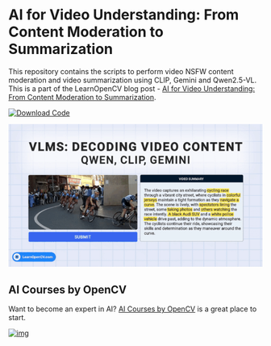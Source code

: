 # AI for Video Understanding: From Content Moderation to Summarization

This repository contains the scripts to perform video NSFW content moderation and video summarization using CLIP, Gemini and Qwen2.5-VL. This is a part of the LearnOpenCV blog post - [AI for Video Understanding: From Content Moderation to Summarization](https://learnopencv.com/ai-for-video-understanding/).

[<img src="https://learnopencv.com/wp-content/uploads/2022/07/download-button-e1657285155454.png" alt="Download Code" width="200">](https://www.dropbox.com/scl/fi/5vcnvdltjxj3g8e3rz820/scripts.zip?rlkey=j7i2ik7s5qvi8g2slzxszlmd6&st=4ul21qg7&dl=1)

![](./featured_image_video_understanding.gif)

## AI Courses by OpenCV

Want to become an expert in AI? [AI Courses by OpenCV](https://opencv.org/courses/) is a great place to start.

[![img](https://learnopencv.com/wp-content/uploads/2023/01/AI-Courses-By-OpenCV-Github.png)](https://opencv.org/courses/)